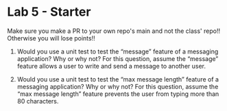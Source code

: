 # Lab 5 - Starter
Make sure you make a PR to your own repo's main and not the class' repo!! Otherwise you will lose points!!

1) Would you use a unit test to test the “message” feature of a messaging application? Why or why not? For this question, assume the “message” feature allows a user to write and send a message to another user.




2) Would you use a unit test to test the “max message length” feature of a messaging application? Why or why not? For this question, assume the “max message length” feature prevents the user from typing more than 80 characters.
